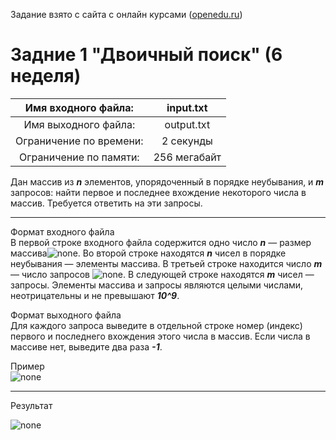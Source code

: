 Задание взято с сайта с онлайн курсами ([openedu.ru](https://courses.openedu.ru))

# Задние 1 "Двоичный поиск" (6 неделя)
| Имя входного файла: | input.txt |
|:--------------------:|:----------:|
| Имя выходного файла: | output.txt |
| Ограничение по времени: | 2 секунды |
| Ограничение по памяти: | 256 мегабайт |

Дан массив из ***n*** элементов, упорядоченный в порядке неубывания, и ***m*** запросов: найти первое и последнее вхождение некоторого числа в массив. Требуется ответить на эти запросы.
__________________
Формат входного файла  
В первой строке входного файла содержится одно число ***n*** — размер массива![none](https://github.com/Bloodies/University.Projects/blob/master/Course%202/AaDS%20(Algorithms%20and%20data%20structures)/Algorithms%20Practice%20(ITMO)/Resources/txt_w6_t1_1.png). Во второй строке находятся ***n*** чисел в порядке неубывания — элементы массива. В третьей строке находится число ***m*** — число запросов ![none](https://github.com/Bloodies/University.Projects/blob/master/Course%202/AaDS%20(Algorithms%20and%20data%20structures)/Algorithms%20Practice%20(ITMO)/Resources/txt_w6_t1_2.png). В следующей строке находятся ***m*** чисел — запросы. Элементы массива и запросы являются целыми числами, неотрицательны и не превышают ***10^9***.

Формат выходного файла  
Для каждого запроса выведите в отдельной строке номер (индекс) первого и последнего вхождения этого числа в массив. Ecли числа в массиве нет, выведите два раза ***-1***.

Пример  
![none](https://github.com/Bloodies/University.Projects/blob/master/Course%202/AaDS%20(Algorithms%20and%20data%20structures)/Algorithms%20Practice%20(ITMO)/Resources/format_w6_t1.png)
__________________
Результат

![none](https://github.com/Bloodies/University.Projects/blob/master/Course%202/AaDS%20(Algorithms%20and%20data%20structures)/Algorithms%20Practice%20(ITMO)/Resources/result_w6_t1.png)